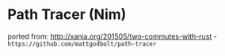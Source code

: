 # Path Tracer (Nim)

ported from: http://xania.org/201505/two-commutes-with-rust
    - `https://github.com/mattgodbolt/path-tracer`
